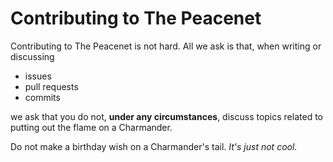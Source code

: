 # Contributing to The Peacenet

Contributing to The Peacenet is not hard.  All we ask is that, when writing or discussing

 - issues
 - pull requests
 - commits

we ask that you do not, **under any circumstances**, discuss topics related to putting out the flame on a Charmander.

Do not make a birthday wish on a Charmander's tail.  _It's just not cool._

